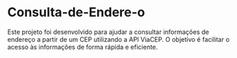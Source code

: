 # Consulta-de-Endere-o
Este projeto foi desenvolvido para ajudar a consultar informações de endereço a partir de um CEP utilizando a API ViaCEP. O objetivo é facilitar o acesso às informações de forma rápida e eficiente.
